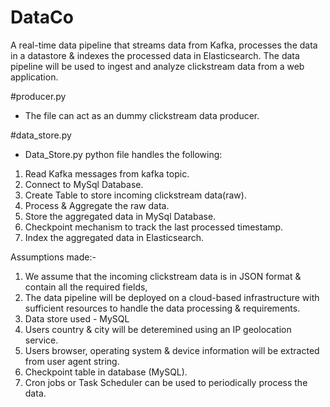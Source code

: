 # DataCo
A real-time data pipeline that streams data from Kafka, processes the data in a datastore &amp; indexes the processed data in Elasticsearch. The data pipeline will be
used to ingest and analyze clickstream data from a web application.

#producer.py
- The file can act as an dummy clickstream data producer.

#data_store.py
- Data_Store.py python file handles the following:
1. Read Kafka messages from kafka topic.
2. Connect to MySql Database.
3. Create Table to store incoming clickstream data(raw).
4. Process & Aggregate the raw data.
5. Store the aggregated data in MySql Database.
6. Checkpoint mechanism to track the last processed timestamp.
7. Index the aggregated data in Elasticsearch.


Assumptions made:-
1. We assume that the incoming clickstream data is in JSON format & contain all the required fields,
2. The data pipeline will be deployed on a cloud-based infrastructure with sufficient resources to handle the data processing & requirements.
3. Data store used - MySQL
4. Users country & city will be deteremined using an IP geolocation service.
5. Users browser, operating system & device information will be extracted from user agent string.
6. Checkpoint table in database (MySQL).
7. Cron jobs or Task Scheduler can be used to periodically process the data.
